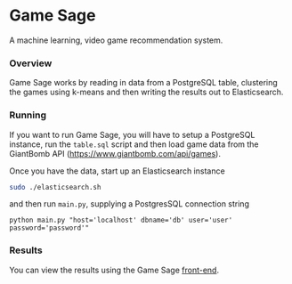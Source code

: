 # Game Sage
A machine learning, video game recommendation system.

### Overview
Game Sage works by reading in data from a PostgreSQL table, clustering the games using k-means and then writing the results out to Elasticsearch.


### Running
If you want to run Game Sage, you will have to setup a PostgreSQL instance, run the `table.sql` script and then load game data from the GiantBomb API (https://www.giantbomb.com/api/games).

Once you have the data, start up an Elasticsearch instance

```sh
sudo ./elasticsearch.sh
```

and then run `main.py`, supplying a PostgresSQL connection string

```
python main.py "host='localhost' dbname='db' user='user' password='password'"
```

### Results
You can view the results using the Game Sage [front-end](https://github.com/alexlukelevy/game-sage-web).
